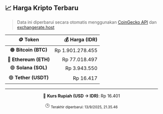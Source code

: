 

<!-- HARGA_KRIPTO -->
## 📈 Harga Kripto Terbaru

> Data ini diperbarui secara otomatis menggunakan [CoinGecko API](https://www.coingecko.com/) dan [exchangerate.host](https://exchangerate.host/)

<div align="center">

| 🪙 Token | 💰 Harga (IDR) |
|:------:|---------------:|
| 🟠 **Bitcoin (BTC)**   | Rp 1.901.278.455 |
| 🔵 **Ethereum (ETH)**  | Rp 77.018.497 |
| 🟣 **Solana (SOL)**    | Rp 3.943.550 |
| 🟢 **Tether (USDT)**   | Rp 16.417 |

---

💱 **Kurs Rupiah (USD → IDR)**: Rp 16.401

🕒 <sub>Terakhir diperbarui: 13/9/2025, 21.35.46</sub>

</div>
<!-- /HARGA_KRIPTO -->